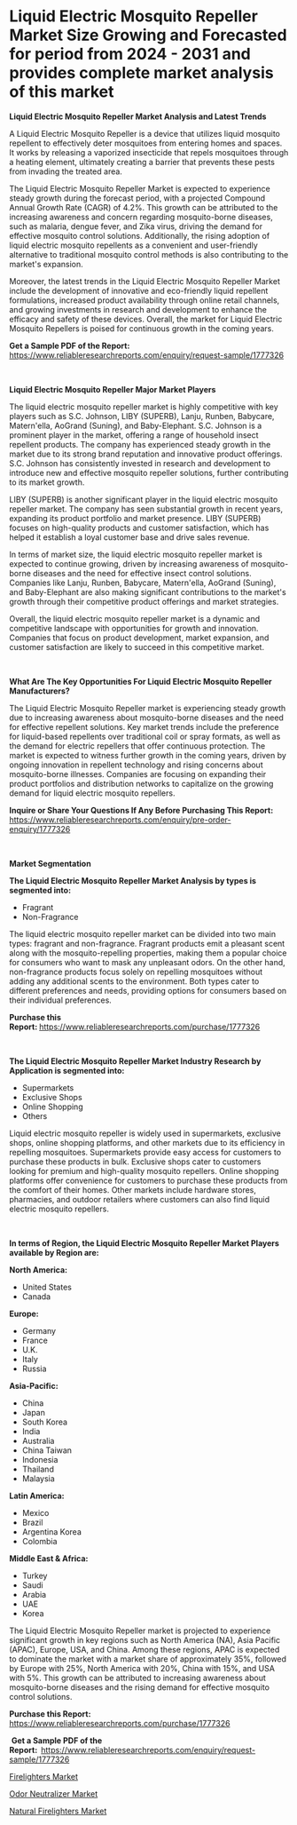<p><h1>Liquid Electric Mosquito Repeller Market Size Growing and Forecasted for period from 2024 - 2031 and provides complete market analysis of this market</h1></p><p><strong>Liquid Electric Mosquito Repeller Market Analysis and Latest Trends</strong></p>
<p><p>A Liquid Electric Mosquito Repeller is a device that utilizes liquid mosquito repellent to effectively deter mosquitoes from entering homes and spaces. It works by releasing a vaporized insecticide that repels mosquitoes through a heating element, ultimately creating a barrier that prevents these pests from invading the treated area.</p><p>The Liquid Electric Mosquito Repeller Market is expected to experience steady growth during the forecast period, with a projected Compound Annual Growth Rate (CAGR) of 4.2%. This growth can be attributed to the increasing awareness and concern regarding mosquito-borne diseases, such as malaria, dengue fever, and Zika virus, driving the demand for effective mosquito control solutions. Additionally, the rising adoption of liquid electric mosquito repellents as a convenient and user-friendly alternative to traditional mosquito control methods is also contributing to the market's expansion.</p><p>Moreover, the latest trends in the Liquid Electric Mosquito Repeller Market include the development of innovative and eco-friendly liquid repellent formulations, increased product availability through online retail channels, and growing investments in research and development to enhance the efficacy and safety of these devices. Overall, the market for Liquid Electric Mosquito Repellers is poised for continuous growth in the coming years.</p></p>
<p><strong>Get a Sample PDF of the Report:&nbsp;</strong> <a href="https://www.reliableresearchreports.com/enquiry/request-sample/1777326">https://www.reliableresearchreports.com/enquiry/request-sample/1777326</a></p>
<p>&nbsp;</p>
<p><strong>Liquid Electric Mosquito Repeller Major Market Players</strong></p>
<p><p>The liquid electric mosquito repeller market is highly competitive with key players such as S.C. Johnson, LIBY (SUPERB), Lanju, Runben, Babycare, Matern'ella, AoGrand (Suning), and Baby-Elephant. S.C. Johnson is a prominent player in the market, offering a range of household insect repellent products. The company has experienced steady growth in the market due to its strong brand reputation and innovative product offerings. S.C. Johnson has consistently invested in research and development to introduce new and effective mosquito repeller solutions, further contributing to its market growth.</p><p>LIBY (SUPERB) is another significant player in the liquid electric mosquito repeller market. The company has seen substantial growth in recent years, expanding its product portfolio and market presence. LIBY (SUPERB) focuses on high-quality products and customer satisfaction, which has helped it establish a loyal customer base and drive sales revenue.</p><p>In terms of market size, the liquid electric mosquito repeller market is expected to continue growing, driven by increasing awareness of mosquito-borne diseases and the need for effective insect control solutions. Companies like Lanju, Runben, Babycare, Matern'ella, AoGrand (Suning), and Baby-Elephant are also making significant contributions to the market's growth through their competitive product offerings and market strategies.</p><p>Overall, the liquid electric mosquito repeller market is a dynamic and competitive landscape with opportunities for growth and innovation. Companies that focus on product development, market expansion, and customer satisfaction are likely to succeed in this competitive market.</p></p>
<p>&nbsp;</p>
<p><strong>What Are The Key Opportunities For Liquid Electric Mosquito Repeller Manufacturers?</strong></p>
<p><p>The Liquid Electric Mosquito Repeller market is experiencing steady growth due to increasing awareness about mosquito-borne diseases and the need for effective repellent solutions. Key market trends include the preference for liquid-based repellents over traditional coil or spray formats, as well as the demand for electric repellers that offer continuous protection. The market is expected to witness further growth in the coming years, driven by ongoing innovation in repellent technology and rising concerns about mosquito-borne illnesses. Companies are focusing on expanding their product portfolios and distribution networks to capitalize on the growing demand for liquid electric mosquito repellers.</p></p>
<p><strong>Inquire or Share Your Questions If Any Before Purchasing This Report:</strong> <a href="https://www.reliableresearchreports.com/enquiry/pre-order-enquiry/1777326">https://www.reliableresearchreports.com/enquiry/pre-order-enquiry/1777326</a></p>
<p>&nbsp;</p>
<p><strong>Market Segmentation</strong></p>
<p><strong>The Liquid Electric Mosquito Repeller Market Analysis by types is segmented into:</strong></p>
<p><ul><li>Fragrant</li><li>Non-Fragrance</li></ul></p>
<p><p>The liquid electric mosquito repeller market can be divided into two main types: fragrant and non-fragrance. Fragrant products emit a pleasant scent along with the mosquito-repelling properties, making them a popular choice for consumers who want to mask any unpleasant odors. On the other hand, non-fragrance products focus solely on repelling mosquitoes without adding any additional scents to the environment. Both types cater to different preferences and needs, providing options for consumers based on their individual preferences.</p></p>
<p><strong>Purchase this Report:&nbsp;</strong><a href="https://www.reliableresearchreports.com/purchase/1777326">https://www.reliableresearchreports.com/purchase/1777326</a></p>
<p>&nbsp;</p>
<p><strong>The Liquid Electric Mosquito Repeller Market Industry Research by Application is segmented into:</strong></p>
<p><ul><li>Supermarkets</li><li>Exclusive Shops</li><li>Online Shopping</li><li>Others</li></ul></p>
<p><p>Liquid electric mosquito repeller is widely used in supermarkets, exclusive shops, online shopping platforms, and other markets due to its efficiency in repelling mosquitoes. Supermarkets provide easy access for customers to purchase these products in bulk. Exclusive shops cater to customers looking for premium and high-quality mosquito repellers. Online shopping platforms offer convenience for customers to purchase these products from the comfort of their homes. Other markets include hardware stores, pharmacies, and outdoor retailers where customers can also find liquid electric mosquito repellers.</p></p>
<p>&nbsp;</p>
<p><strong>In terms of Region, the Liquid Electric Mosquito Repeller Market Players available by Region are:</strong></p>
<p>
    <p> <strong> North America: </strong>
        <ul>
            <li>United States</li>
            <li>Canada</li>
        </ul>
        </p> 
    <p> <strong> Europe: </strong>
        <ul>
            <li>Germany</li>
            <li>France</li>
            <li>U.K.</li>
            <li>Italy</li>
            <li>Russia</li>
        </ul>
        </p> 
    <p> <strong> Asia-Pacific: </strong>
        <ul>
            <li>China</li>
            <li>Japan</li>
            <li>South Korea</li>
            <li>India</li>
            <li>Australia</li>
            <li>China Taiwan</li>
            <li>Indonesia</li>
            <li>Thailand</li>
            <li>Malaysia</li>
        </ul>
        </p> 
    <p> <strong> Latin America: </strong>
        <ul>
            <li>Mexico</li>
            <li>Brazil</li>
            <li>Argentina Korea</li>
            <li>Colombia</li>
        </ul>
        </p> 
    <p> <strong> Middle East & Africa: </strong>
        <ul>
            <li>Turkey</li>
            <li>Saudi</li>
            <li>Arabia</li>
            <li>UAE</li>
            <li>Korea</li>
        </ul>
    </p>
    </p>
<p><p>The Liquid Electric Mosquito Repeller market is projected to experience significant growth in key regions such as North America (NA), Asia Pacific (APAC), Europe, USA, and China. Among these regions, APAC is expected to dominate the market with a market share of approximately 35%, followed by Europe with 25%, North America with 20%, China with 15%, and USA with 5%. This growth can be attributed to increasing awareness about mosquito-borne diseases and the rising demand for effective mosquito control solutions.</p></p>
<p><strong>Purchase this Report: </strong><a href="https://www.reliableresearchreports.com/purchase/1777326">https://www.reliableresearchreports.com/purchase/1777326</a></p>
<p>&nbsp;<strong>Get a Sample PDF of the Report:&nbsp;&nbsp;</strong><a href="https://www.reliableresearchreports.com/enquiry/request-sample/1777326">https://www.reliableresearchreports.com/enquiry/request-sample/1777326</a></p>
<p><strong></strong></p>
<p><p><a href="https://github.com/prosalinda88/Market-Research-Report-List-3/blob/main/firelighters-market.md">Firelighters Market</a></p><p><a href="https://github.com/NorbertYates/Market-Research-Report-List-4/blob/main/odor-neutralizer-market.md">Odor Neutralizer Market</a></p><p><a href="https://github.com/globismark/Market-Research-Report-List-2/blob/main/natural-firelighters-market.md">Natural Firelighters Market</a></p></p>
